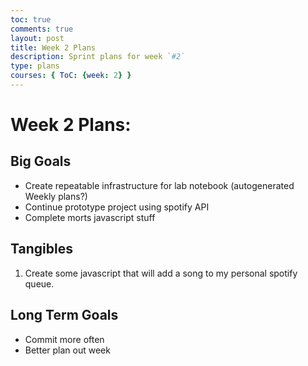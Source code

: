 ```yaml
---
toc: true
comments: true
layout: post
title: Week 2 Plans
description: Sprint plans for week `#2`
type: plans
courses: { ToC: {week: 2} }
---
```



# Week 2 Plans:

## Big Goals
- Create repeatable infrastructure for lab notebook (autogenerated Weekly plans?)
- Continue prototype project using spotify API
- Complete morts javascript stuff

## Tangibles
1. Create some javascript that will add a song to my personal spotify queue. 

## Long Term Goals
- Commit more often
- Better plan out week